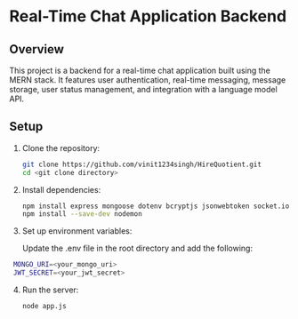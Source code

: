 # Real-Time Chat Application Backend

## Overview

This project is a backend for a real-time chat application built using the MERN stack. It features user authentication, real-time messaging, message storage, user status management, and integration with a language model API.

## Setup

1. Clone the repository:
   ```bash
   git clone https://github.com/vinit1234singh/HireQuotient.git
   cd <git clone directory>
   ```
2. Install dependencies:
   ```bash
   npm install express mongoose dotenv bcryptjs jsonwebtoken socket.io cors axios
   npm install --save-dev nodemon
   ```
3. Set up environment variables:

   Update the .env file in the root directory and add the following:
  
  ```bash
   MONGO_URI=<your_mongo_uri>
   JWT_SECRET=<your_jwt_secret>
   ```
4. Run the server:
   ```bash
   node app.js
   ```


